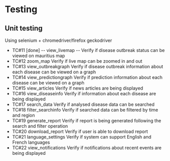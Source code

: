 # Testing
## Unit testing

Using selenium + chromedriver/firefox geckodriver


- TC#11 [done]
-- view_livemap
-- Verify if disease outbreak status can be viewed on mauritius map
- TC#12
zoom_map
Verify if live map can be zoomed in and out
- TC#13
view_outbreakgraph
Verify if disease outbreak information about each disease can be viewed on a graph
- TC#14
view_predictiongraph
Verify if prediction information about each disease can be viewed on a graph
- TC#15
view_articles
Verify if news articles are being displayed
- TC#16
view_diseaseinfo
Verify if information about each disease are being displayed
- TC#17
search_data
Verify if analysed disease data can be searched
- TC#18
filter_searchinfo
Verify if searched data can be filtered by time and region
- TC#19
generate_report
Verify if report is being generated following the search and filter operation
- TC#20
download_report
Verify if user is able to download report
- TC#21
language_settings
Verify if system can support English and French languages
- TC#22
view_notifications
Verify if notifications about recent events are being displayed

